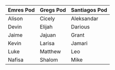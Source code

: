 | Emres Pod | Gregs Pod | Santiagos Pod |
--- | --- | --- |
|Alison|Cicely|Aleksandar|
|Devin|Elijah|Darious|
|Jaime|Jajuan|Grant|
|Kevin|Larisa|Jamari|
|Luke|Matthew|Leo|
|Nafisa|Shalom|Mike|